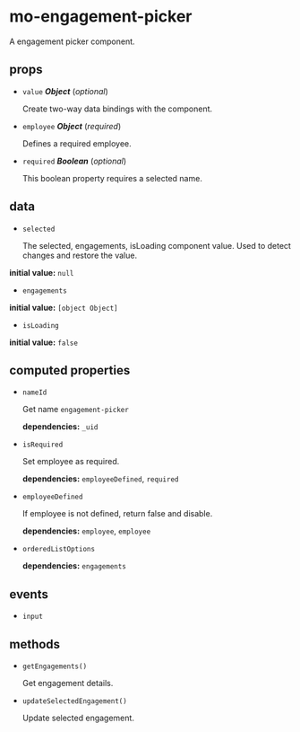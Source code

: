 # mo-engagement-picker 

A engagement picker component. 

## props 

- `value` ***Object*** (*optional*) 

  Create two-way data bindings with the component. 

- `employee` ***Object*** (*required*) 

  Defines a required employee. 

- `required` ***Boolean*** (*optional*) 

  This boolean property requires a selected name. 

## data 

- `selected` 

  The selected, engagements, isLoading component value.
  Used to detect changes and restore the value. 

**initial value:** `null` 

- `engagements` 

**initial value:** `[object Object]` 

- `isLoading` 

**initial value:** `false` 

## computed properties 

- `nameId` 

  Get name `engagement-picker` 

   **dependencies:** `_uid` 

- `isRequired` 

  Set employee as required. 

   **dependencies:** `employeeDefined`, `required` 

- `employeeDefined` 

  If employee is not defined, return false and disable. 

   **dependencies:** `employee`, `employee` 

- `orderedListOptions` 

   **dependencies:** `engagements` 


## events 

- `input` 

## methods 

- `getEngagements()` 

  Get engagement details. 

- `updateSelectedEngagement()` 

  Update selected engagement. 


